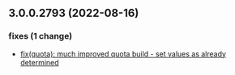 ## 3.0.0.2793 (2022-08-16)

### fixes (1 change)

- [fix(quota): much improved quota build - set values as already determined](QuickBox/development/v3-development@ecbf078889c52fbb1d362f7541b472f6377f95e8)

